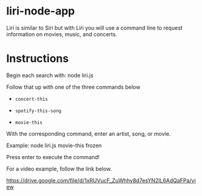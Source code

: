 # liri-node-app
Liri is similar to Siri but with Liri you will use a command line to request information on movies, music, and concerts.

# Instructions

Begin each search with: node liri.js 

Follow that up with one of the three commands below

   * `concert-this`

   * `spotify-this-song`

   * `movie-this`

 
With the corresponding command, enter an artist, song, or movie.

Example: node liri.js movie-this frozen

Press enter to execute the command!



For a video example, follow the link below.

https://drive.google.com/file/d/1xRUVucF_ZuWhhy8d7esYN2IL6AdQaFPa/view
